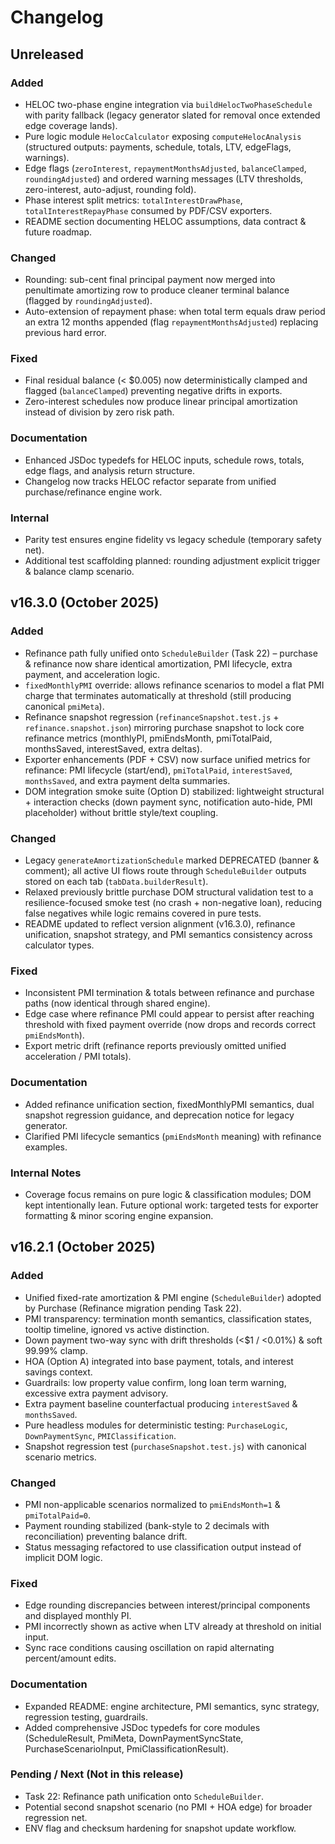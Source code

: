 # Changelog

## Unreleased

### Added

- HELOC two-phase engine integration via `buildHelocTwoPhaseSchedule` with parity fallback (legacy generator slated for removal once extended edge coverage lands).
- Pure logic module `HelocCalculator` exposing `computeHelocAnalysis` (structured outputs: payments, schedule, totals, LTV, edgeFlags, warnings).
- Edge flags (`zeroInterest`, `repaymentMonthsAdjusted`, `balanceClamped`, `roundingAdjusted`) and ordered warning messages (LTV thresholds, zero-interest, auto-adjust, rounding fold).
- Phase interest split metrics: `totalInterestDrawPhase`, `totalInterestRepayPhase` consumed by PDF/CSV exporters.
- README section documenting HELOC assumptions, data contract & future roadmap.

### Changed

- Rounding: sub-cent final principal payment now merged into penultimate amortizing row to produce cleaner terminal balance (flagged by `roundingAdjusted`).
- Auto-extension of repayment phase: when total term equals draw period an extra 12 months appended (flag `repaymentMonthsAdjusted`) replacing previous hard error.

### Fixed

- Final residual balance (< $0.005) now deterministically clamped and flagged (`balanceClamped`) preventing negative drifts in exports.
- Zero-interest schedules now produce linear principal amortization instead of division by zero risk path.

### Documentation

- Enhanced JSDoc typedefs for HELOC inputs, schedule rows, totals, edge flags, and analysis return structure.
- Changelog now tracks HELOC refactor separate from unified purchase/refinance engine work.

### Internal

- Parity test ensures engine fidelity vs legacy schedule (temporary safety net).
- Additional test scaffolding planned: rounding adjustment explicit trigger & balance clamp scenario.

## v16.3.0 (October 2025)

### Added

- Refinance path fully unified onto `ScheduleBuilder` (Task 22) – purchase & refinance now share identical amortization, PMI lifecycle, extra payment, and acceleration logic.
- `fixedMonthlyPMI` override: allows refinance scenarios to model a flat PMI charge that terminates automatically at threshold (still producing canonical `pmiMeta`).
- Refinance snapshot regression (`refinanceSnapshot.test.js` + `refinance.snapshot.json`) mirroring purchase snapshot to lock core refinance metrics (monthlyPI, pmiEndsMonth, pmiTotalPaid, monthsSaved, interestSaved, extra deltas).
- Exporter enhancements (PDF + CSV) now surface unified metrics for refinance: PMI lifecycle (start/end), `pmiTotalPaid`, `interestSaved`, `monthsSaved`, and extra payment delta summaries.
- DOM integration smoke suite (Option D) stabilized: lightweight structural + interaction checks (down payment sync, notification auto-hide, PMI placeholder) without brittle style/text coupling.

### Changed

- Legacy `generateAmortizationSchedule` marked DEPRECATED (banner & comment); all active UI flows route through `ScheduleBuilder` outputs stored on each tab (`tabData.builderResult`).
- Relaxed previously brittle purchase DOM structural validation test to a resilience-focused smoke test (no crash + non-negative loan), reducing false negatives while logic remains covered in pure tests.
- README updated to reflect version alignment (v16.3.0), refinance unification, snapshot strategy, and PMI semantics consistency across calculator types.

### Fixed

- Inconsistent PMI termination & totals between refinance and purchase paths (now identical through shared engine).
- Edge case where refinance PMI could appear to persist after reaching threshold with fixed payment override (now drops and records correct `pmiEndsMonth`).
- Export metric drift (refinance reports previously omitted unified acceleration / PMI totals).

### Documentation

- Added refinance unification section, fixedMonthlyPMI semantics, dual snapshot regression guidance, and deprecation notice for legacy generator.
- Clarified PMI lifecycle semantics (`pmiEndsMonth` meaning) with refinance examples.

### Internal Notes

- Coverage focus remains on pure logic & classification modules; DOM kept intentionally lean. Future optional work: targeted tests for exporter formatting & minor scoring engine expansion.

## v16.2.1 (October 2025)

### Added

- Unified fixed-rate amortization & PMI engine (`ScheduleBuilder`) adopted by Purchase (Refinance migration pending Task 22).
- PMI transparency: termination month semantics, classification states, tooltip timeline, ignored vs active distinction.
- Down payment two-way sync with drift thresholds (<$1 / <0.01%) & soft 99.99% clamp.
- HOA (Option A) integrated into base payment, totals, and interest savings context.
- Guardrails: low property value confirm, long loan term warning, excessive extra payment advisory.
- Extra payment baseline counterfactual producing `interestSaved` & `monthsSaved`.
- Pure headless modules for deterministic testing: `PurchaseLogic`, `DownPaymentSync`, `PMIClassification`.
- Snapshot regression test (`purchaseSnapshot.test.js`) with canonical scenario metrics.

### Changed

- PMI non-applicable scenarios normalized to `pmiEndsMonth=1` & `pmiTotalPaid=0`.
- Payment rounding stabilized (bank-style to 2 decimals with reconciliation) preventing balance drift.
- Status messaging refactored to use classification output instead of implicit DOM logic.

### Fixed

- Edge rounding discrepancies between interest/principal components and displayed monthly PI.
- PMI incorrectly shown as active when LTV already at threshold on initial input.
- Sync race conditions causing oscillation on rapid alternating percent/amount edits.

### Documentation

- Expanded README: engine architecture, PMI semantics, sync strategy, regression testing, guardrails.
- Added comprehensive JSDoc typedefs for core modules (ScheduleResult, PmiMeta, DownPaymentSyncState, PurchaseScenarioInput, PmiClassificationResult).

### Pending / Next (Not in this release)

- Task 22: Refinance path unification onto `ScheduleBuilder`.
- Potential second snapshot scenario (no PMI + HOA edge) for broader regression net.
- ENV flag and checksum hardening for snapshot update workflow.
